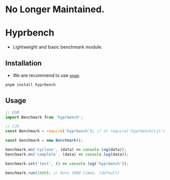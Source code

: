 # No Longer Maintained.

# Hyprbench

- Lightweight and basic benchmark module.

## Installation

- We are recommend to use [`pnpm`](https://npmjs.com/pnpm).

```bash
pnpm install hyprbench
```

## Usage

```js
// ESM
import Benchmark from 'hyprbench';

// CJS
const Benchmark = require('hyprbench'); // or require('hyprbench/cjs')

const benchmark = new Benchmark();

benchmark.on('cyclone', (data) => console.log(data));
benchmark.on('complete', (data) => console.log(data));

benchmark.set('test', () => console.log('hyprbench'));

benchmark.run(1000); // Runs 1000 times. (default)
```
